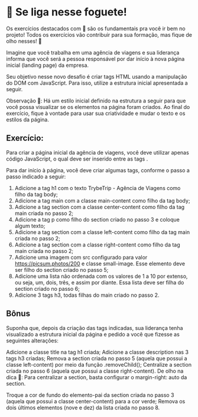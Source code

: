 # 🚀 Se liga nesse foguete!

Os exercícios destacados com 🚀 são os fundamentais pra você ir bem no projeto! Todos os exercícios vão contribuir para sua formação, mas fique de olho nesses! 👀

Imagine que você trabalha em uma agência de viagens e sua liderança informa que você será a pessoa responsável por dar início à nova página inicial (landing page) da empresa.

Seu objetivo nesse novo desafio é criar tags HTML usando a manipulação do DOM com JavaScript. Para isso, utilize a estrutura inicial apresentada a seguir.

Observação 🔎: Há um estilo inicial definido na estrutura a seguir para que você possa visualizar se os elementos na página foram criados. Ao final do exercício, fique à vontade para usar sua criatividade e mudar o texto e os estilos da página.

## Exercício:
Para criar a página inicial da agência de viagens, você deve utilizar apenas código JavaScript, o qual deve ser inserido entre as tags <script> e </script>.

Para dar início à página, você deve criar algumas tags, conforme o passo a passo indicado a seguir:

1. Adicione a tag h1 com o texto TrybeTrip - Agência de Viagens como filho da tag body;
2. Adicione a tag main com a classe main-content como filho da tag body;
3. Adicione a tag section com a classe center-content como filho da tag main criada no passo 2;
4. Adicione a tag p como filho do section criado no passo 3 e coloque algum texto;
5. Adicione a tag section com a classe left-content como filho da tag main criada no passo 2;
6. Adicione a tag section com a classe right-content como filho da tag main criada no passo 2;
7. Adicione uma imagem com src configurado para valor https://picsum.photos/200 e classe small-image. Esse elemento deve ser filho do section criado no passo 5;
8. Adicione uma lista não ordenada com os valores de 1 a 10 por extenso, ou seja, um, dois, três, e assim por diante. Essa lista deve ser filha do section criado no passo 6;
9. Adicione 3 tags h3, todas filhas do main criado no passo 2.

## Bônus
Suponha que, depois da criação das tags indicadas, sua liderança tenha visualizado a estrutura inicial da página e pedido a você que fizesse as seguintes alterações:

Adicione a classe title na tag h1 criada;
Adicione a classe description nas 3 tags h3 criadas;
Remova a section criada no passo 5 (aquela que possui a classe left-content) por meio da função .removeChild();
Centralize a section criada no passo 6 (aquela que possui a classe right-content).
De olho na dica 👀: Para centralizar a section, basta configurar o margin-right: auto da section.

Troque a cor de fundo do elemento-pai da section criada no passo 3 (aquela que possui a classe center-content) para a cor verde;
Remova os dois últimos elementos (nove e dez) da lista criada no passo 8.